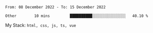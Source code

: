 <!--START_SECTION:waka-->

```text
From: 08 December 2022 - To: 15 December 2022

Other        10 mins         ██████████░░░░░░░░░░░░░░░   40.10 %
```

<!--END_SECTION:waka-->
My Stack: `html, css, js, ts, vue`
